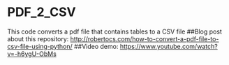 # PDF_2_CSV
This code converts a pdf file that contains tables to a CSV file
##Blog post about this repository: http://robertocs.com/how-to-convert-a-pdf-file-to-csv-file-using-python/
##Video demo: https://www.youtube.com/watch?v=-h6ygU-ObMs
